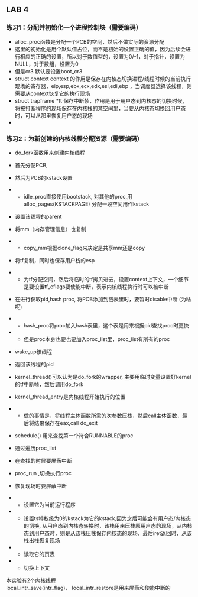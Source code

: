 ## LAB 4  
### 练习1：分配并初始化一个进程控制块（需要编码）  
* alloc_proc函数是分配一个PCB的空间，然后不做实际的资源分配    
* 这里的初始化是用个默认值占位，而不是初始的设置正确的值，因为后续会进行相应的正确的设置，所以对于数值型的，设置为0/-1，对于指针，设置为NULL，对于数组，设置为0  
* 但是cr3 默认要设置boot_cr3  
* struct context context 的作用是保存在内核态切换进程/线程时候的当前执行现场的寄存器，eip,esp,ebx,ecx,edx,esi,edi,ebp ，当调度器选择该线程，则需要从context恢复它的执行现场
* struct trapframe *ft 保存中断帧，作用是用于用户态到内核态的切换时候，将被打断程序的现场保存在内核栈的某空间里，当要从内核态切换回用户态时，可以从那里恢复用户态的现场  
*  

### 练习2：为新创建的内核线程分配资源（需要编码）  
* do_fork函数用来创建内核线程  
* 首先分配PCB,
* 然后为PCB的kstack设置  
* * idle_proc直接使用bootstack, 对其他的proc,用alloc_pages(KSTACKPAGE) 分配一段空间用作kstack  
* 设置该线程的parent  
* 将mm（内存管理信息）也复制
* * copy_mm根据clone_flag来决定是共享mm还是copy  
* 将tf复制，同时也保存用户栈的esp  
* * 为tf分配空间，然后将临时的tf拷贝进去，设置context上下文，一个细节是要设置tf_eflags要使能中断，表示内核线程执行时可以被中断  
* 在进行获取pid,hash proc, 将PCB添加到链表里时，要暂时disable中断  (为啥呢)
* * hash_proc将proc加入hash表里，这个表是用来根据pid查找proc时更快
* * 但是proc本身也要也要加入proc_list里，proc_list有所有的proc
* wake_up该线程
* 返回该线程的pid  

* kernel_thread()可以认为是do_fork的wrapper, 主要用临时变量设置好kernel的tf中断帧，然后调用do_fork  
* kernel_thread_entry是内核线程开始执行的位置  
* * 做的事情是，将线程主体函数所需的次参数压栈，然后call主体函数，最后将结果保存在eax,call do_exit  


* schedule()  用来查找第一个符合RUNNABLE的proc
* 通过遍历proc_list  
* 在查找的时候要屏蔽中断  

* proc_run ,切换执行proc   
* 恢复现场时要屏蔽中断  
* * 设置它为当前运行程序  
* * 设置ts特权级为0的kstack为它的kstack,因为之后可能会有用户态/内核态的切换, 从用户态到内核态转换时，该栈用来压栈原用户态的现场，从内核态到用户态时，则是从该栈压栈保存内核态的现场，最后iret返回时，从该栈出栈恢复现场  
* * 读取它的页表  
* * 切换上下文  

本实验有2个内核线程  
local_intr_save(intr_flag)， local_intr_restore是用来屏蔽和使能中断的

